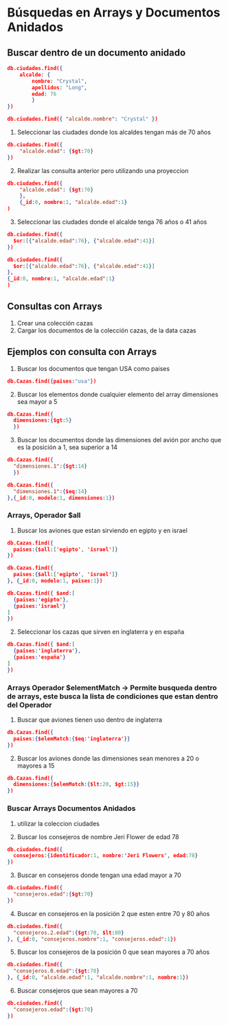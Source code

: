 # Búsquedas en Arrays y Documentos Anidados

## Buscar dentro de un documento anidado

```json
db.ciudades.find({ 
    alcalde: { 
        nombre: "Crystal", 
        apellidos: "Long", 
        edad: 76 
        } 
})
```

```json
db.ciudades.find({ "alcalde.nombre": "Crystal" })
```

1. Seleccionar las ciudades donde los alcaldes 
tengan más de 70 años

```json
db.ciudades.find({ 
    "alcalde.edad": {$gt:70} 
})
```

2. Realizar las consulta anterior pero utilizando una proyeccion

```json
db.ciudades.find({ 
    "alcalde.edad": {$gt:70} 
    },
    {_id:0, nombre:1, "alcalde.edad":1}
)
```

3. Seleccionar las ciudades donde el alcalde tenga 76 años
    o 41 años

```json
db.ciudades.find({
  $or:[{"alcalde.edad":76}, {"alcalde.edad":41}]
})
```

```json
db.ciudades.find({
  $or:[{"alcalde.edad":76}, {"alcalde.edad":41}]
},
{_id:0, nombre:1, "alcalde.edad":1}
)
```

## Consultas con Arrays 

1. Crear una colección cazas
2. Cargar los documentos de la colección cazas, de la data cazas


## Ejemplos con consulta con Arrays

1. Buscar los documentos que tengan USA como paises 

```json
db.Cazas.find({paises:"usa"})
```

2. Buscar los elementos donde cualquier elemento del array dimensiones
sea mayor a 5

```json
db.Cazas.find({
  dimensiones:{$gt:5}
  })
```

3. Buscar los documentos donde las dimensiones del avión por ancho
que es la posición a 1, sea superior a 14

```json
db.Cazas.find({
  "dimensiones.1":{$gt:14}
  })
```

```json
db.Cazas.find({
  "dimensiones.1":{$eq:14}
},{_id:0, modelo:1, dimensiones:1})
```


### Arrays, Operador $all

1. Buscar los aviones que estan sirviendo en egipto y en israel 

```json
db.Cazas.find({
  paises:{$all:['egipto', 'israel']}
})
```

```json
db.Cazas.find({
  paises:{$all:['egipto', 'israel']}
}, {_id:0, modelo:1, paises:1})
```

```json
db.Cazas.find({ $and:[
  {paises:'egipto'},
  {paises:'israel'}
]
})
```

2. Seleccionar los cazas que sirven en inglaterra y en españa

```json
db.Cazas.find({ $and:[
  {paises:'inglaterra'},
  {paises:'españa'}
]
})
```

### Arrays Operador $elementMatch -> Permite busqueda dentro de arrays, este busca la lista de condiciones que estan dentro del Operador

1. Buscar que aviones tienen uso dentro de inglaterra

```json
db.Cazas.find({
  paises:{$elemMatch:{$eq:'inglaterra'}}
})
```

2. Buscar los aviones donde las dimensiones sean menores a 20 o mayores a 15

```json
db.Cazas.find({ 
  dimensiones:{$elemMatch:{$lt:20, $gt:15}}
})
```

### Buscar Arrays Documentos Anidados

1. utilizar la coleccion ciudades

2. Buscar los consejeros de nombre Jeri Flower de edad 78

```json
db.ciudades.find({
  consejeros:{identificador:1, nombre:'Jeri Flowers', edad:78}
})
```

3. Buscar en consejeros donde tengan una edad mayor a 70

```json
db.ciudades.find({
  "consejeros.edad":{$gt:70}
})
```

4. Buscar en consejeros en la posición 2 que esten entre 70 y 80 años

```json
db.ciudades.find({
  "consejeros.2.edad":{$gt:70, $lt:80}  
}, {_id:0, "consejeros.nombre":1, "consejeros.edad":1})
```

5. Buscar los consejeros de la posición 0 que sean mayores a 70 años

```json
db.ciudades.find({
  "consejeros.0.edad":{$gt:70}  
}, {_id:0, "alcalde.edad":1, "alcalde.nombre":1, nombre:1})
```

6. Buscar consejeros que sean mayores a 70

```json
db.ciudades.find({
  "consejeros.edad":{$gt:70}
})
```